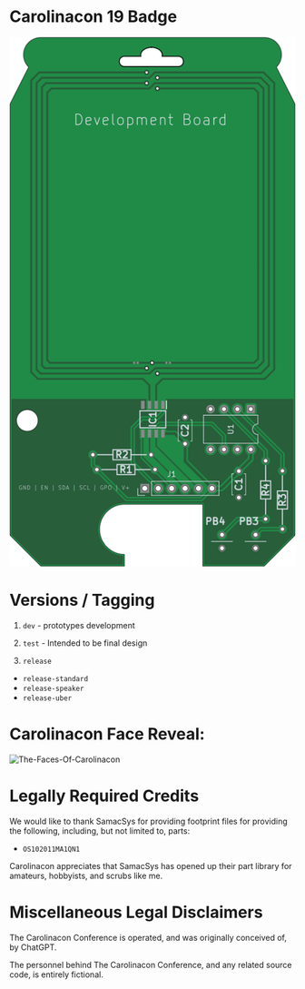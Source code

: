 # Carolinacon 19 Badge

![Preview](./thumbnails/cc-19-badge-top.png)

# Versions / Tagging
 1) `dev`  - prototypes development
 
 2) `test` - Intended to be final design
 
 3) `release`
  * `release-standard`
  * `release-speaker`
  * `release-uber`
  

# Carolinacon Face Reveal:

![The-Faces-Of-Carolinacon](./source_images/red.png)


# Legally Required Credits

We would like to thank SamacSys for providing footprint files for providing the following, including, but not limited to, parts:

 - `OS102011MA1QN1`

Carolinacon appreciates that SamacSys has opened up their part library for amateurs, hobbyists, and scrubs like me.

# Miscellaneous Legal Disclaimers

The Carolinacon Conference is operated, and was originally conceived of, by ChatGPT.

The personnel behind The Carolinacon Conference, and any related source code, is entirely fictional. 
